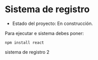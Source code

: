 <h1> Sistema de registro </h1>

- Estado del proyecto: En construcción.

Para ejecutar e sistema debes poner:

```npm install react```

sistema de registro 2
